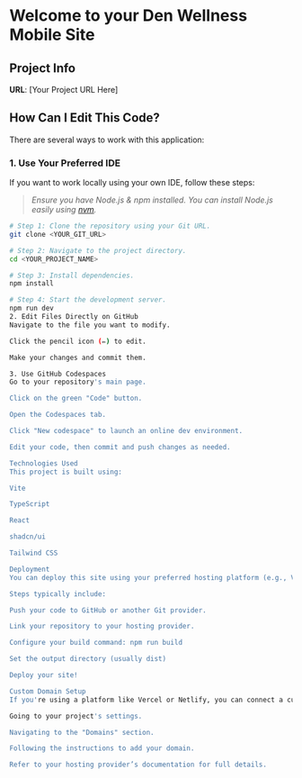 # Welcome to your Den Wellness Mobile Site

## Project Info

**URL**: [Your Project URL Here]

## How Can I Edit This Code?

There are several ways to work with this application:

### 1. Use Your Preferred IDE

If you want to work locally using your own IDE, follow these steps:

> _Ensure you have Node.js & npm installed. You can install Node.js easily using [nvm](https://github.com/nvm-sh/nvm#installing-and-updating)._

```sh
# Step 1: Clone the repository using your Git URL.
git clone <YOUR_GIT_URL>

# Step 2: Navigate to the project directory.
cd <YOUR_PROJECT_NAME>

# Step 3: Install dependencies.
npm install

# Step 4: Start the development server.
npm run dev
2. Edit Files Directly on GitHub
Navigate to the file you want to modify.

Click the pencil icon (✏️) to edit.

Make your changes and commit them.

3. Use GitHub Codespaces
Go to your repository's main page.

Click on the green "Code" button.

Open the Codespaces tab.

Click "New codespace" to launch an online dev environment.

Edit your code, then commit and push changes as needed.

Technologies Used
This project is built using:

Vite

TypeScript

React

shadcn/ui

Tailwind CSS

Deployment
You can deploy this site using your preferred hosting platform (e.g., Vercel, Netlify, Cloudflare Pages, etc.).

Steps typically include:

Push your code to GitHub or another Git provider.

Link your repository to your hosting provider.

Configure your build command: npm run build

Set the output directory (usually dist)

Deploy your site!

Custom Domain Setup
If you're using a platform like Vercel or Netlify, you can connect a custom domain by:

Going to your project's settings.

Navigating to the "Domains" section.

Following the instructions to add your domain.

Refer to your hosting provider’s documentation for full details.

